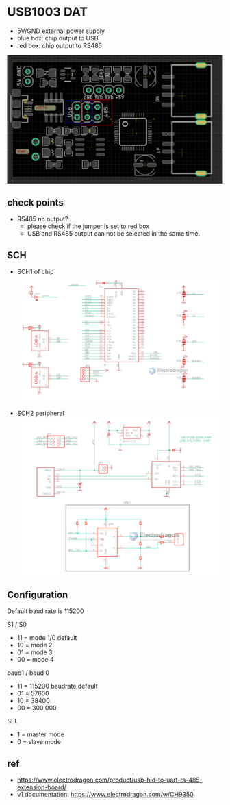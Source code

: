 
# USB1003 DAT

- 5V/GND external power supply
- blue box: chip output to USB
- red  box: chip output to RS485



![](02-02-17-10-04-2023.png)


## check points

- RS485 no output? 
  - please check if the jumper is set to red box
  - USB and RS485 output can not be selected in the same time.

## SCH 

- SCH1 of chip 
![](13-01-15-25-07-2023.png)

- SCH2 peripheral 
![](25-02-15-25-07-2023.png)

## Configuration 

Default baud rate is 115200

S1 / S0
* 11 = mode 1/0 default
* 10 = mode 2
* 01 = mode 3
* 00 = mode 4

baud1 / baud 0 
* 11 = 115200 baudrate default 
* 01 = 57600
* 10 = 38400
* 00 = 300 000

SEL
* 1 = master mode
* 0 = slave mode


## ref 

- https://www.electrodragon.com/product/usb-hid-to-uart-rs-485-extension-board/
- v1 documentation: https://www.electrodragon.com/w/CH9350


